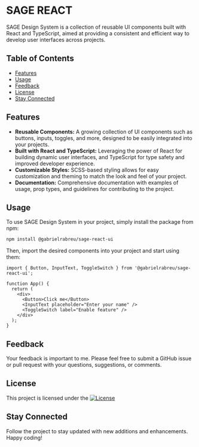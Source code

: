 # SAGE REACT

SAGE Design System is a collection of reusable UI components built with React and TypeScript, aimed at providing a consistent and efficient way to develop user interfaces across projects.

## Table of Contents

- [Features](#features)
- [Usage](#usage)
- [Feedback](#feedback)
- [License](#license)
- [Stay Connected](#stay-connected)

## Features

- **Reusable Components:** A growing collection of UI components such as buttons, inputs, toggles, and more, designed to be easily integrated into your projects.
- **Built with React and TypeScript:** Leveraging the power of React for building dynamic user interfaces, and TypeScript for type safety and improved developer experience.
- **Customizable Styles:** SCSS-based styling allows for easy customization and theming to match the look and feel of your project.
- **Documentation:** Comprehensive documentation with examples of usage, prop types, and guidelines for contributing to the project.

## Usage

To use SAGE Design System in your project, simply install the package from npm:

```bash
npm install @gabrielrabreu/sage-react-ui
```

Then, import the desired components into your project and start using them:

```
import { Button, InputText, ToggleSwitch } from '@gabrielrabreu/sage-react-ui';

function App() {
  return (
    <div>
      <Button>Click me</Button>
      <InputText placeholder="Enter your name" />
      <ToggleSwitch label="Enable feature" />
    </div>
  );
}
```

## Feedback
Your feedback is important to me. Please feel free to submit a GitHub issue or pull request with your questions, suggestions, or comments.

## License

This project is licensed under the [![License](https://img.shields.io/badge/License-Apache%202.0-blue.svg)](http://www.apache.org/licenses/LICENSE-2.0)

## Stay Connected

Follow the project to stay updated with new additions and enhancements. Happy coding!
